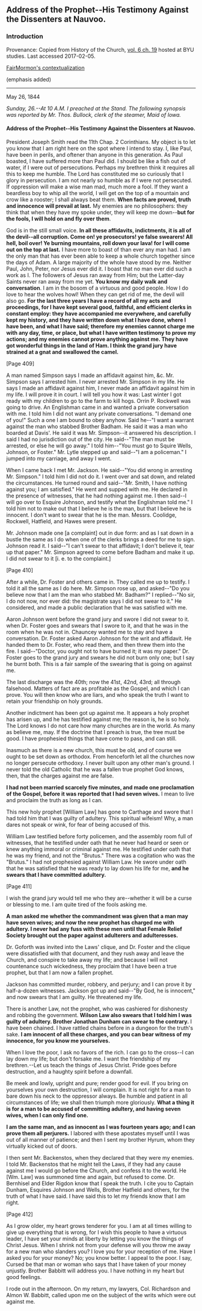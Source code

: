 ## Address of the Prophet--His Testimony Against the Dissenters at Nauvoo.

### Introduction

Provenance: Copied from History of the Church, [vol. 6 ch. 19](https://byustudies.byu.edu/content/volume-6-chapter-19) hosted at BYU studies.  Last accessed 2017-02-05.

[FairMormon's contextualization](http://en.fairmormon.org/Joseph_Smith/Polygamy/Hiding_the_truth)

(emphasis added)

---

May 26, 1844

_Sunday, 26.--At 10 A.M. I preached at the Stand. The following synopsis was reported by Mr. Thos. Bullock, clerk of the steamer, Maid of Iowa._

####  Address of the Prophet--His Testimony Against the Dissenters at Nauvoo.

President Joseph Smith read the 11th Chap. 2 Corinthians. My object is to let you know that I am right here on the spot where I intend to stay. I, like Paul, have been in perils, and oftener than anyone in this generation. As Paul boasted, I have suffered more than Paul did. I should be like a fish out of water, if I were out of persecutions. Perhaps my brethren think it requires all this to keep me humble. The Lord has constituted me so curiously that I glory in persecution. I am not nearly so humble as if I were not persecuted. If oppression will make a wise man mad, much more a fool. If they want a beardless boy to whip all the world, I will get on the top of a mountain and crow like a rooster; I shall always beat them. **When facts are proved, truth and innocence will prevail at last.** My enemies are no philosophers: they think that when they have my spoke under, they will keep me down--**but for the fools, I will hold on and fly over them**.

God is in the still small voice. **In all these affidavits, indictments, it is all of the devil--all corruption. Come on! ye prosecutors! ye false swearers! All hell, boil over! Ye burning mountains, roll down your lava! for I will come out on the top at last.** I have more to boast of than ever any man had. I am the only man that has ever been able to keep a whole church together since the days of Adam. A large majority of the whole have stood by me. Neither Paul, John, Peter, nor Jesus ever did it. I boast that no man ever did such a work as I. The followers of Jesus ran away from Him; but the Latter-day Saints never ran away from me yet. **You know my daily walk and conversation**. I am in the bosom of a virtuous and good people. How I do love to hear the wolves howl! When they can get rid of me, the devil will also go. **For the last three years I have a record of all my acts and proceedings, for I have kept several good, faithful, and efficient clerks in constant employ: they have accompanied me everywhere, and carefully kept my history, and they have written down what I have done, where I have been, and what I have said; therefore my enemies cannot charge me with any day, time, or place, but what I have written testimony to prove my actions; and my enemies cannot prove anything against me. They have got wonderful things in the land of Ham. I think the grand jury have strained at a gnat and swallowed the camel.**

[Page 409]

A man named Simpson says I made an affidavit against him, &c. Mr. Simpson says I arrested him. I never arrested Mr. Simpson in my life. He says I made an affidavit against him, I never made an affidavit against him in my life. I will prove it in court. I will tell you how it was: Last winter I got ready with my children to go to the farm to kill hogs. Orrin P. Rockwell was going to drive. An Englishman came in and wanted a private conversation with me. I told him I did not want any private conversations. "I demand one of you!" Such a one I am bound to obey anyhow. Said he--"I want a warrant against the man who stabbed Brother Badham. He said it was a man who boarded at Davis'. He said it was Mr. Simpson--it answered his description. I said I had no jurisdiction out of the city. He said--"The man must be arrested, or else he will go away." I told him--"You must go to Squire Wells, Johnson, or Foster." Mr. Lytle stepped up and said--"I am a policeman." I jumped into my carriage, and away I went.

When I came back I met Mr. Jackson. He said--"You did wrong in arresting Mr. Simpson." I told him I did not do it. I went over and sat down, and related the circumstances. He turned round and said--"Mr. Smith, I have nothing against you; I am satisfied." He went and supped with me. He declared in the presence of witnesses, that he had nothing against me. I then said--I will go over to Esquire Johnson, and testify what the Englishman told me." I told him not to make out that I believe he is the man, but that I believe he is innocent. I don't want to swear that he is the man. Messrs. Coolidge, Rockwell, Hatfield, and Hawes were present.

Mr. Johnson made one [a complaint] out in due form: and as I sat down in a bustle the same as I do when one of the clerks brings a deed for me to sign. Johnson read it. I said--"I can't swear to that affidavit; I don't believe it, tear up that paper." Mr. Simpson agreed to come before Badham and make it up. I did not swear to it [i. e. to the complaint.]

[Page 410]

After a while, Dr. Foster and others came in. They called me up to testify. I told it all the same as I do here. Mr. Simpson rose up, and asked--"Do you believe now that I am the man who stabbed Mr. Badham?" I replied--"No sir, I do not now, nor ever did: the magistrate says I did not swear to it." He considered, and made a public declaration that he was satisfied with me.

Aaron Johnson went before the grand jury and swore I did not swear to it. when Dr. Foster goes and swears that I swore to it, and that he was in the room when he was not in. Chauncey wanted me to stay and have a conversation. Dr. Foster asked Aaron Johnson for the writ and affidavit. He handed them to Dr. Foster, who read them, and then threw them into the fire. I said--"Doctor, you ought not to have burned it; it was my paper." Dr. Foster goes to the grand jury and swears he did not burn only one; but I say he burnt both. This is a fair sample of the swearing that is going on against me.

The last discharge was the 40th; now the 41st, 42nd, 43rd; all through falsehood. Matters of fact are as profitable as the Gospel, and which I can prove. You will then know who are liars, and who speak the truth I want to retain your friendship on holy grounds.

Another indictment has been got up against me. It appears a holy prophet has arisen up, and he has testified against me; the reason is, he is so holy. The Lord knows I do not care how many churches are in the world. As many as believe me, may. If the doctrine that I preach is true, the tree must be good. I have prophesied things that have come to pass, and can still.

Inasmuch as there is a new church, this must be old, and of course we ought to be set down as orthodox. From henceforth let all the churches now no longer persecute orthodoxy. I never built upon any other man's ground. I never told the old Catholic that he was a fallen true prophet God knows, then, that the charges against me are false.

**I had not been married scarcely five minutes, and made one proclamation of the Gospel, before it was reported that I had seven wives.** I mean to live and proclaim the truth as long as I can.

This new holy prophet [William Law] has gone to Carthage and swore that I had told him that I was guilty of adultery. This spiritual wifeism! Why, a man dares not speak or wink, for fear of being accused of this.

William Law testified before forty policemen, and the assembly room full of witnesses, that he testified under oath that he never had heard or seen or knew anything immoral or criminal against me. He testified under oath that he was my friend, and not the "Brutus." There was a cogitation who was the "Brutus." I had not prophesied against William Law. He swore under oath that he was satisfied that he was ready to lay down his life for me, **and he swears that I have committed adultery.**

[Page 411]

I wish the grand jury would tell me who they are--whether it will be a curse or blessing to me. I am quite tired of the fools asking me.

**A man asked me whether the commandment was given that a man may have seven wives; and now the new prophet has charged me with adultery. I never had any fuss with these men until that Female Relief Society brought out the paper against adulterers and adulteresses.**

Dr. Goforth was invited into the Laws' clique, and Dr. Foster and the clique were dissatisfied with that document, and they rush away and leave the Church, and conspire to take away my life; and because I will not countenance such wickedness, they proclaim that I have been a true prophet, but that I am now a fallen prophet.

Jackson has committed murder, robbery, and perjury; and I can prove it by half-a-dozen witnesses. Jackson got up and said--"By God, he is innocent," and now swears that I am guilty. He threatened my life.

There is another Law, not the prophet, who was cashiered for dishonesty and robbing the government. **Wilson Law also swears that I told him I was guilty of adultery. Brother Jonathan Dunham can swear to the contrary.** I have been chained. I have rattled chains before in a dungeon for the truth's sake. **I am innocent of all these charges, and you can bear witness of my innocence, for you know me yourselves.**

When I love the poor, I ask no favors of the rich. I can go to the cross--I can lay down my life; but don't forsake me. I want the friendship of my brethren.--Let us teach the things of Jesus Christ. Pride goes before destruction, and a haughty spirit before a downfall.

Be meek and lowly, upright and pure; render good for evil. If you bring on yourselves your own destruction, I will complain. It is not right for a man to bare down his neck to the oppressor always. Be humble and patient in all circumstances of life; we shall then triumph more gloriously. **What a thing it is for a man to be accused of committing adultery, and having seven wives, when I can only find one.**

**I am the same man, and as innocent as I was fourteen years ago; and I can prove them all perjurers.** I labored with these apostates myself until I was out of all manner of patience; and then I sent my brother Hyrum, whom they virtually kicked out of doors.

I then sent Mr. Backenstos, when they declared that they were my enemies. I told Mr. Backenstos that he might tell the Laws, if they had any cause against me I would go before the Church, and confess it to the world. He [Wm. Law] was summoned time and again, but refused to come. Dr. Bernhisel and Elder Rigdon know that I speak the truth. I cite you to Captain Dunham, Esquires Johnson and Wells, Brother Hatfield and others, for the truth of what I have said. I have said this to let my friends know that I am right.

[Page 412]

As I grow older, my heart grows tenderer for you. I am at all times willing to give up everything that is wrong, for I wish this people to have a virtuous leader, I have set your minds at liberty by letting you know the things of Christ Jesus. When I shrink not from your defense will you throw me away for a new man who slanders you? I love you for your reception of me. Have I asked you for your money? No; you know better. I appeal to the poor. I say, Cursed be that man or woman who says that I have taken of your money unjustly. Brother Babbitt will address you. I have nothing in my heart but good feelings.

I rode out in the afternoon. On my return, my lawyers, Col. Richardson and Almon W. Babbitt, called upon me on the subject of the writs which were out against me.
